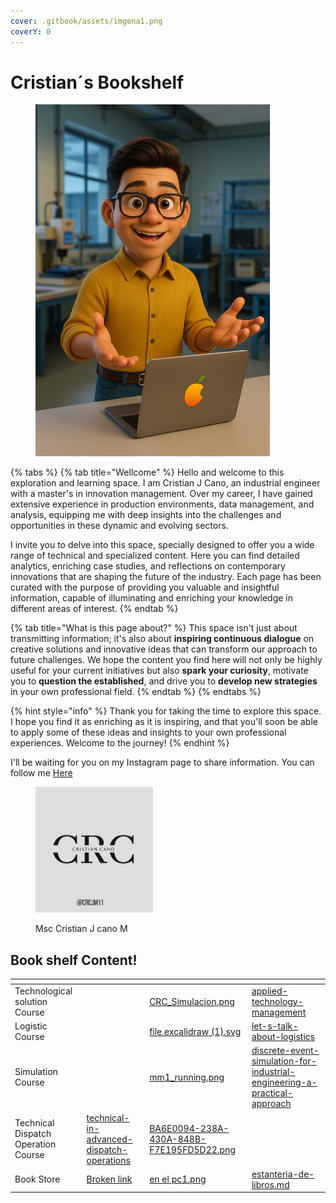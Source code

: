 ```yaml
---
cover: .gitbook/assets/imgena1.png
coverY: 0
---
```


# Cristian´s Bookshelf

<figure><img src=".gitbook/assets/Imagen base para animar (1).png" alt="" width="375"><figcaption></figcaption></figure>

{% tabs %}
{% tab title="Wellcome" %}
Hello and welcome to this exploration and learning space. I am Cristian J Cano, an industrial engineer with a master's in innovation management. Over my career, I have gained extensive experience in production environments, data management, and analysis, equipping me with deep insights into the challenges and opportunities in these dynamic and evolving sectors.

I invite you to delve into this space, specially designed to offer you a wide range of technical and specialized content. Here you can find detailed analytics, enriching case studies, and reflections on contemporary innovations that are shaping the future of the industry. Each page has been curated with the purpose of providing you valuable and insightful information, capable of illuminating and enriching your knowledge in different areas of interest.
{% endtab %}

{% tab title="What is this page about?" %}
This space isn't just about transmitting information; it's also about **inspiring continuous dialogue** on creative solutions and innovative ideas that can transform our approach to future challenges. We hope the content you find here will not only be highly useful for your current initiatives but also **spark your curiosity**, motivate you to **question the established**, and drive you to **develop new strategies** in your own professional field.
{% endtab %}
{% endtabs %}

{% hint style="info" %}
Thank you for taking the time to explore this space. I hope you find it as enriching as it is inspiring, and that you'll soon be able to apply some of these ideas and insights to your own professional experiences. Welcome to the journey!
{% endhint %}

I'll be waiting for you on my Instagram page to share information. You can follow me [Here](https://www.instagram.com/tu_usuario)



<figure><img src=".gitbook/assets/CRclogo2.png" alt="" width="188"><figcaption><p>Msc Cristian J cano M</p></figcaption></figure>

## Book shelf Content!

<table data-view="cards"><thead><tr><th></th><th data-type="content-ref"></th><th data-hidden data-card-cover data-type="image"></th><th data-hidden data-card-target data-type="content-ref"></th></tr></thead><tbody><tr><td>Technological solution Course</td><td></td><td><a href=".gitbook/assets/CRC_Simulacion.png">CRC_Simulacion.png</a></td><td><a href="applied-technology-management/">applied-technology-management</a></td></tr><tr><td>Logistic Course</td><td></td><td><a href=".gitbook/assets/file.excalidraw (1).svg">file.excalidraw (1).svg</a></td><td><a href="logistics/let-s-talk-about-logistics/">let-s-talk-about-logistics</a></td></tr><tr><td>Simulation Course</td><td></td><td><a href=".gitbook/assets/mm1_running.png">mm1_running.png</a></td><td><a href="discrete-event-simulation/discrete-event-simulation-for-industrial-engineering-a-practical-approach/">discrete-event-simulation-for-industrial-engineering-a-practical-approach</a></td></tr><tr><td>Technical Dispatch Operation Course</td><td><a href="logistics/technical-in-advanced-dispatch-operations/">technical-in-advanced-dispatch-operations</a></td><td><a href=".gitbook/assets/BA6E0094-238A-430A-848B-F7E195FD5D22.png">BA6E0094-238A-430A-848B-F7E195FD5D22.png</a></td><td></td></tr><tr><td>Book Store</td><td><a href="broken-reference">Broken link</a></td><td><a href=".gitbook/assets/en el pc1.png">en el pc1.png</a></td><td><a href="book-store/estanteria-de-libros.md">estanteria-de-libros.md</a></td></tr></tbody></table>
